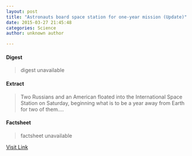 ```yaml
---
layout: post
title: "Astronauts board space station for one-year mission (Update)"
date: 2015-03-27 21:45:48
categories: Science
author: unknown author

---
```



#### Digest
>digest unavailable

#### Extract
>Two Russians and an American floated into the International Space Station on Saturday, beginning what is to be a year away from Earth for two of them....

#### Factsheet
>factsheet unavailable

[Visit Link](http://phys.org/news346697135.html)


